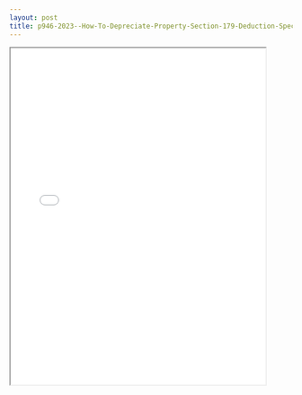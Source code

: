 ```yaml
---
layout: post
title: p946-2023--How-To-Depreciate-Property-Section-179-Deduction-Special-Depreciation-Allowance-MACRS-Listed-Property
---
```


<div class="pdf-container">
<iframe src="/ea//_pdf-2-md/p946-2023--How-To-Depreciate-Property-Section-179-Deduction-Special-Depreciation-Allowance-MACRS-Listed-Property.pdf" height="600" width="90%" allowFullScreen="true"></iframe>
</div>

